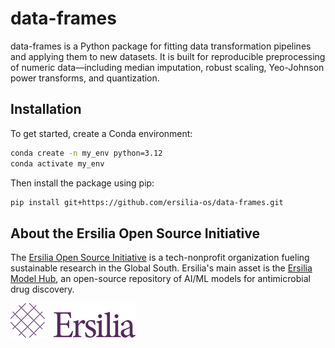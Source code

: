 # data-frames
data-frames is a Python package for fitting data transformation pipelines and applying them to new datasets. It is built for reproducible preprocessing of numeric data—including median imputation, robust scaling, Yeo-Johnson power transforms, and quantization.

 ## Installation

 To get started, create a Conda environment:

```bash
conda create -n my_env python=3.12
conda activate my_env
```
Then install the package using pip:

```bash
pip install git+https://github.com/ersilia-os/data-frames.git
```

## About the Ersilia Open Source Initiative

The [Ersilia Open Source Initiative](https://ersilia.io) is a tech-nonprofit organization fueling sustainable research in the Global South. Ersilia's main asset is the [Ersilia Model Hub](https://github.com/ersilia-os/ersilia), an open-source repository of AI/ML models for antimicrobial drug discovery.

![Ersilia Logo](assets/Ersilia_Brand.png)